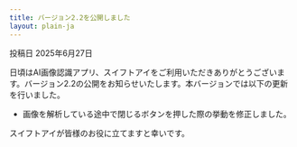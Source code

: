 ```yaml
---
title: バージョン2.2を公開しました
layout: plain-ja
---
```

投稿日 2025年6月27日

日頃はAI画像認識アプリ、スイフトアイをご利用いただきありがとうございます。バージョン2.2の公開をお知らせいたします。本バージョンでは以下の更新を行いました。

- 画像を解析している途中で閉じるボタンを押した際の挙動を修正しました。

スイフトアイが皆様のお役に立てますと幸いです。
